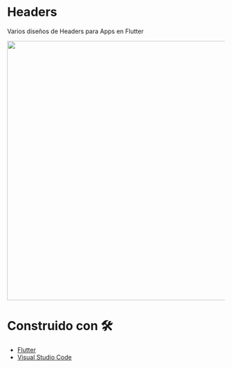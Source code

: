 # Headers
Varios diseños de Headers para Apps en Flutter

<p>
    <img src="https://res.cloudinary.com/dzgd10ssq/image/upload/v1598990495/Apps/dkihysj2gqnzq9td70lm.png" width="600"/>
</p>

# Construido con 🛠️
  - [Flutter](https://flutter.dev/ "flutter")
  - [Visual Studio Code](https://code.visualstudio.com/ "Visual Studio Code")
